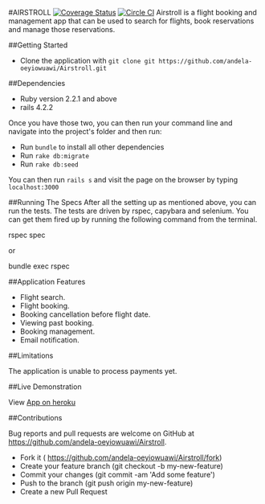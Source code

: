 #AIRSTROLL
[![Coverage Status](https://coveralls.io/repos/github/andela-oeyiowuawi/Airstroll/badge.svg?branch=master)](https://coveralls.io/github/andela-oeyiowuawi/Airstroll?branch=master)
[![Circle CI](https://circleci.com/gh/andela-oeyiowuawi/Airstroll.svg?style=svg)](https://circleci.com/gh/andela-oeyiowuawi/Airstroll)
Airstroll is a flight booking and management app that can be used to search for flights, book reservations and manage those reservations.

##Getting Started

* Clone the application with ```git clone git https://github.com/andela-oeyiowuawi/Airstroll.git```

##Dependencies

* Ruby version 2.2.1 and above
* rails 4.2.2

Once you have those two, you can then run your command line and navigate into the project's folder and then run:

* Run ```bundle``` to install all other dependencies
* Run ```rake db:migrate```
* Run ```rake db:seed ```

You can then run ```rails s``` and visit the page on the browser by typing ```localhost:3000```

##Running The Specs
After all the setting up as mentioned above, you can run the tests. The tests are driven by rspec, capybara and selenium. You can get them fired up by running the following command from the terminal.

rspec spec

or

bundle exec rspec

##Application Features

* Flight search.
* Flight booking.
* Booking cancellation before flight date.
* Viewing past booking.
* Booking management.
* Email notification.

##Limitations

The application is unable to process payments yet.

##Live Demonstration

View [App on heroku](https://airstroll.herokuapp.com/)

##Contributions

Bug reports and pull requests are welcome on GitHub at https://github.com/andela-oeyiowuawi/Airstroll.

* Fork it ( https://github.com/andela-oeyiowuawi/Airstroll/fork)
* Create your feature branch (git checkout -b my-new-feature)
* Commit your changes (git commit -am 'Add some feature')
* Push to the branch (git push origin my-new-feature)
* Create a new Pull Request
